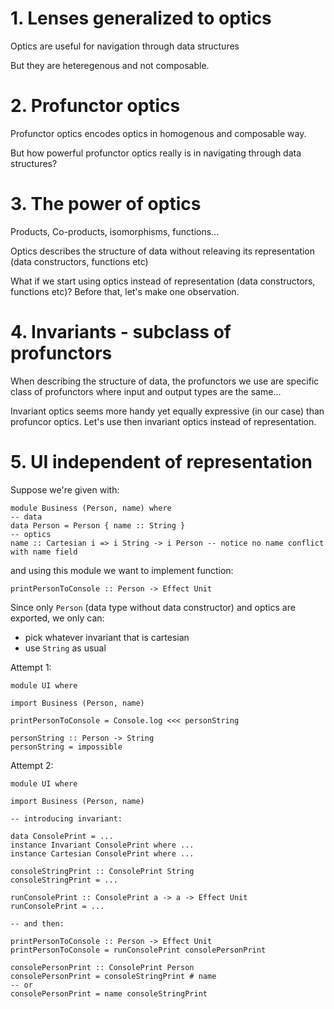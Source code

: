 # 1. Lenses generalized to optics

Optics are useful for navigation through data structures

But they are heteregenous and not composable.

# 2. Profunctor optics

Profunctor optics encodes optics in homogenous and composable way.

But how powerful profunctor optics really is in navigating through data structures?

# 3. The power of optics

Products, Co-products, isomorphisms, functions...

Optics describes the structure of data without releaving its representation (data constructors, functions etc)

What if we start using optics instead of representation (data constructors, functions etc)?
Before that, let's make one observation.

# 4. Invariants - subclass of profunctors

When describing the structure of data, the profunctors we use are specific class of profunctors where input and output types are the same...

Invariant optics seems more handy yet equally expressive (in our case) than profuncor optics.
Let's use then invariant optics instead of representation.

# 5. UI independent of representation

Suppose we're given with:

```
module Business (Person, name) where
-- data
data Person = Person { name :: String }
-- optics
name :: Cartesian i => i String -> i Person -- notice no name conflict with name field
```

and using this module we want to implement function:


```
printPersonToConsole :: Person -> Effect Unit
```

Since only `Person` (data type without data constructor) and optics are exported, we only can:
  * pick whatever invariant that is cartesian
  * use `String` as usual

Attempt 1:

```
module UI where

import Business (Person, name)

printPersonToConsole = Console.log <<< personString

personString :: Person -> String
personString = impossible
```

Attempt 2:

```
module UI where

import Business (Person, name)

-- introducing invariant:

data ConsolePrint = ...
instance Invariant ConsolePrint where ...
instance Cartesian ConsolePrint where ...

consoleStringPrint :: ConsolePrint String
consoleStringPrint = ...

runConsolePrint :: ConsolePrint a -> a -> Effect Unit
runConsolePrint = ...

-- and then:

printPersonToConsole :: Person -> Effect Unit
printPersonToConsole = runConsolePrint consolePersonPrint

consolePersonPrint :: ConsolePrint Person
consolePersonPrint = consoleStringPrint # name
-- or
consolePersonPrint = name consoleStringPrint

```

